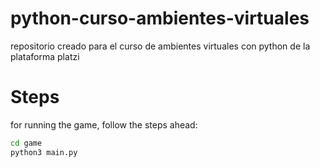 # python-curso-ambientes-virtuales
repositorio creado para el curso de ambientes virtuales con python de la plataforma platzi
# Steps
for running the game, follow the steps ahead:

```sh
cd game
python3 main.py
```


